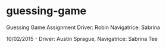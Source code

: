 # guessing-game
Guessing Game Assignment
Driver: Robin
Navigatrice: Sabrina
 
10/02/2015 - Driver: Austin Sprague, Navigatrice: Sabrina Tee
